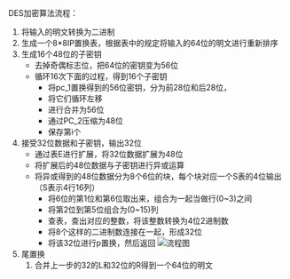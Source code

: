 DES加密算法流程：
1. 将输入的明文转换为二进制
2. 生成一个8*8IP置换表，根据表中的规定将输入的64位的明文进行重新排序
3. 生成16个48位的子密钥
	+ 去掉奇偶标志位，把64位的密钥变为56位
	+ 循环16次下面的过程，得到16个子密钥
		+ 将pc_1置换得到的56位密钥，分为前28位和后28位，
		+ 将它们循环左移
		+ 进行合并为56位
		+ 通过PC_2压缩为48位
		+ 保存第i个
4. 接受32位数据和子密钥，输出32位
	+ 通过表E进行扩展，将32位数据扩展为48位
	+ 将扩展后的48位数据与子密钥进行异或运算
	+ 将异或得到的48位数据分为8个6位的块，每个块对应一个S表的4位输出（S表示4行16列）
		+ 将6位的第1位和第6位取出来，组合为一起当做行(0~3)之间
		+ 将第2位到第5位组合为(0~15)列
		+ 查表，查出对应的整数，将该整数转换为4位2进制数
		+ 将8个这样的二进制数连接在一起，形成32位
		+ 将该32位进行p置换，然后返回
![流程图](http://img.blog.csdn.net/20141206183524406?watermark/2/text/aHR0cDovL2Jsb2cuY3Nkbi5uZXQvbGlzb25nbGlzb25nbGlzb25n/font/5a6L5L2T/fontsize/400/fill/I0JBQkFCMA==/dissolve/70/gravity/Center)
5. 尾置换
	1. 合并上一步的32的L和32位的R得到一个64位的明文

